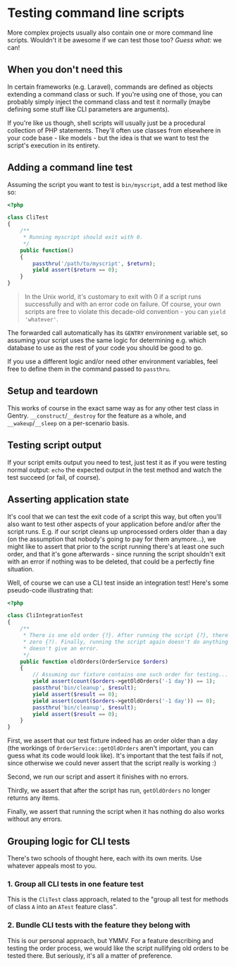 # Testing command line scripts
More complex projects usually also contain one or more command line scripts.
Wouldn't it be awesome if we can test those too? _Guess what:_ we can!

## When you don't need this
In certain frameworks (e.g. Laravel), commands are defined as objects extending
a command class or such. If you're using one of those, you can probably simply
inject the command class and test it normally (maybe defining some stuff like
CLI parameters are arguments).

If you're like us though, shell scripts will usually just be a procedural
collection of PHP statements. They'll often use classes from elsewhere in your
code base - like models - but the idea is that we want to test the script's
execution in its entirety.

## Adding a command line test
Assuming the script you want to test is `bin/myscript`, add a test method like
so:

```php
<?php

class CliTest
{
    /**
     * Running myscript should exit with 0.
     */
    public function()
    {
        passthru('/path/to/myscript', $return);
        yield assert($return == 0);
    }
}
```

> In the Unix world, it's customary to exit with 0 if a script runs
> successfully and with an error code on failure. Of course, your own scripts
> are free to violate this decade-old convention - you can `yield 'whatever'`.

The forwarded call automatically has its `GENTRY` environment variable set, so
assuming your script uses the same logic for determining e.g. which database to
use as the rest of your code you should be good to go.

If you use a different logic and/or need other environment variables, feel free
to define them in the command passed to `passthru`.

## Setup and teardown
This works of course in the exact same way as for any other test class in
Gentry. `__construct`/`__destroy` for the feature as a whole, and
`__wakeup`/`__sleep` on a per-scenario basis.

## Testing script output
If your script emits output you need to test, just test it as if you were
testing normal output: `echo` the expected output in the test method and watch
the test succeed (or fail, of course).

## Asserting application state
It's cool that we can test the exit code of a script this way, but often you'll
also want to test other aspects of your application before and/or after the
script runs. E.g. if our script cleans up unprocessed orders older than a day
(on the assumption that nobody's going to pay for them anymore...), we might
like to assert that prior to the script running there's at least one such order,
and that it's gone afterwards - since running the script shouldn't exit with an
error if nothing was to be deleted, that could be a perfectly fine situation.

Well, of course we can use a CLI test inside an integration test! Here's some
pseudo-code illustrating that:

```php
<?php

class CliIntegrationTest
{
    /**
     * There is one old order {?}. After running the script {?}, there should be
     * zero {?). Finally, running the script again doesn't do anything but also
     * doesn't give an error.
     */
    public function oldOrders(OrderService $orders)
    {
        // Assuming our fixture contains one such order for testing...
        yield assert(count($orders->getOldOrders('-1 day')) == 1);
        passthru('bin/cleanup', $result);
        yield assert($result == 0);
        yield assert(count($orders->getOldOrders('-1 day')) == 0);
        passthru('bin/cleanup', $result);
        yield assert($result == 0);
    }
}
```

First, we assert that our test fixture indeed has an order older than a day (the
workings of `OrderService::getOldOrders` aren't important, you can guess what
its code would look like). It's important that the test fails if not, since
otherwise we could never assert that the script really is working :)

Second, we run our script and assert it finishes with no errors.

Thirdly, we assert that after the script has run, `getOldOrders` no longer
returns any items.

Finally, we assert that running the script when it has nothing do also works
without any errors.

## Grouping logic for CLI tests
There's two schools of thought here, each with its own merits. Use whatever
appeals most to you.

### 1. Group all CLI tests in one feature test
This is the `CliTest` class approach, related to the "group all test for methods
of class `A` into an `ATest` feature class".

### 2. Bundle CLI tests with the feature they belong with
This is our personal approach, but YMMV. For a feature describing and testing
the order process, we would like the script nullifying old orders to be tested
there. But seriously, it's all a matter of preference.

